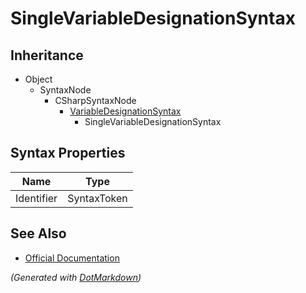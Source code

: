 # SingleVariableDesignationSyntax

## Inheritance

* Object
  * SyntaxNode
    * CSharpSyntaxNode
      * [VariableDesignationSyntax](VariableDesignationSyntax.md)
        * SingleVariableDesignationSyntax

## Syntax Properties

| Name       | Type        |
| ---------- | ----------- |
| Identifier | SyntaxToken |

## See Also

* [Official Documentation](https://docs.microsoft.com/en-us/dotnet/api/microsoft.codeanalysis.csharp.syntax.singlevariabledesignationsyntax)


*\(Generated with [DotMarkdown](http://github.com/JosefPihrt/DotMarkdown)\)*